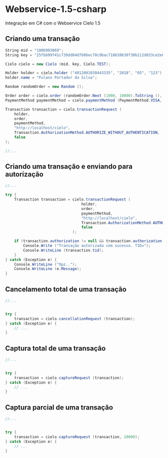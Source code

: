 # Webservice-1.5-csharp

Integração em C# com o Webservice Cielo 1.5

## Criando uma transação

```csharp
String mid = "1006993069";
String key = "25fbb99741c739dd84d7b06ec78c9bac718838630f30b112d033ce2e621b34f3";

Cielo cielo = new Cielo (mid, key, Cielo.TEST);

Holder holder = cielo.holder ("4012001038443335", "2018", "05", "123");
holder.name = "Fulano Portador da Silva";

Random randomOrder = new Random ();

Order order = cielo.order (randomOrder.Next (1000, 10000).ToString (), 10000);
PaymentMethod paymentMethod = cielo.paymentMethod (PaymentMethod.VISA, PaymentMethod.CREDITO_A_VISTA);

Transaction transaction = cielo.transactionRequest (
	holder,
	order,
	paymentMethod,
	"http://localhost/cielo",
	Transaction.AuthorizationMethod.AUTHORIZE_WITHOUT_AUTHENTICATION,
	false
);

//...
```

## Criando uma transação e enviando para autorização

```csharp
//...

try {
	Transaction transaction = cielo.transactionRequest (
		                          holder,
		                          order,
		                          paymentMethod,
		                          "http://localhost/cielo",
		                          Transaction.AuthorizationMethod.AUTHORIZE_WITHOUT_AUTHENTICATION,
		                          false
	                          );

	if (transaction.authorization != null && transaction.authorization.lr == 0) {
		Console.Write ("Transação autorizada com sucesso. TID=");
		Console.WriteLine (transaction.tid);
	}
} catch (Exception e) {
	Console.WriteLine ("Opz..");
	Console.WriteLine (e.Message);
}
```

## Cancelamento total de uma transação

```csharp
//...


try {
	transaction = cielo.cancellationRequest (transaction);
} catch (Exception e) {
	// ...
}
```

## Captura total de uma transação

```csharp
//...


try {
	transaction = cielo.captureRequest (transaction);
} catch (Exception e) {
	// ...
}
```

## Captura parcial de uma transação

```csharp
//...


try {
	transaction = cielo.captureRequest (transaction, 10000);
} catch (Exception e) {
	// ...
}
```